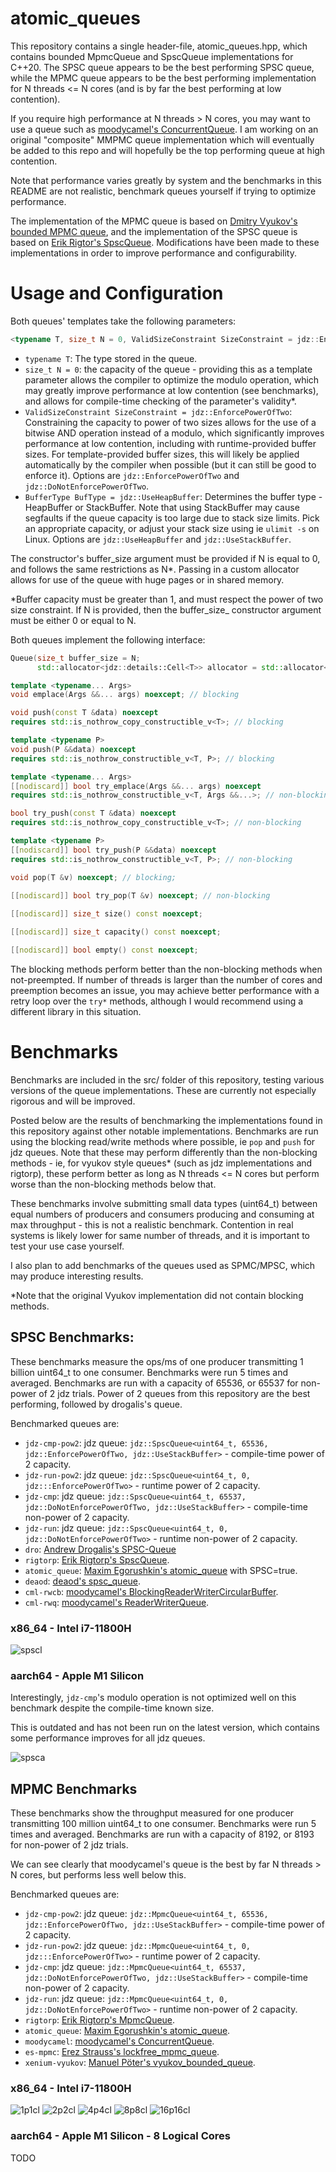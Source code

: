 # atomic_queues

This repository contains a single header-file, atomic_queues.hpp, which contains bounded MpmcQueue and SpscQueue implementations for C++20. The SPSC queue appears to be the best performing SPSC queue, while the MPMC queue appears to be the best performing implementation for N threads <= N cores (and is by far the best performing at low contention).

If you require high performance at N threads > N cores, you may want to use a queue such as [moodycamel's ConcurrentQueue](https://github.com/cameron314/concurrentqueue). I am working on an original "composite" MMPMC queue implementation which will eventually be added to this repo and will hopefully be the top performing queue at high contention.

Note that performance varies greatly by system and the benchmarks in this README are not realistic, benchmark queues yourself if trying to optimize performance.

The implementation of the MPMC queue is based on [Dmitry Vyukov's bounded MPMC queue](https://www.1024cores.net/home/lock-free-algorithms/queues/bounded-mpmc-queue), and the implementation of the SPSC queue is based on [Erik Rigtor's SpscQueue](https://github.com/rigtorp/SPSCQueue). Modifications have been made to these implementations in order to improve performance and configurability.

# Usage and Configuration

Both queues' templates take the following parameters:
```c++
<typename T, size_t N = 0, ValidSizeConstraint SizeConstraint = jdz::EnforcePowerOfTwo, BufferType BufType = jdz::UseHeapBuffer>
```

- `typename T`: The type stored in the queue.
- `size_t N = 0`: the capacity of the queue - providing this as a template parameter allows the compiler to optimize the modulo operation, which may greatly improve performance at low contention (see benchmarks), and allows for compile-time checking of the parameter's validity*.
- `ValidSizeConstraint SizeConstraint = jdz::EnforcePowerOfTwo`: Constraining the capacity to power of two sizes allows for the use of a bitwise AND operation instead of a modulo, which significantly improves performance at low contention, including with runtime-provided buffer sizes. For template-provided buffer sizes, this will likely be applied automatically by the compiler when possible (but it can still be good to enforce it). Options are `jdz::EnforcePowerOfTwo` and `jdz::DoNotEnforcePowerOfTwo`.
- `BufferType BufType = jdz::UseHeapBuffer`: Determines the buffer type - HeapBuffer or StackBuffer. Note that using StackBuffer may cause segfaults if the queue capacity is too large due to stack size limits. Pick an appropriate capacity, or adjust your stack size using ie `ulimit -s` on Linux. Options are `jdz::UseHeapBuffer` and `jdz::UseStackBuffer`.

The constructor's buffer_size argument must be provided if N is equal to 0, and follows the same restrictions as N*. Passing in a custom allocator allows for use of the queue with huge pages or in shared memory.

*Buffer capacity must be greater than 1, and must respect the power of two size constraint. If N is provided, then the buffer_size_ constructor argument must be either 0 or equal to N.

Both queues implement the following interface:

```c++
Queue(size_t buffer_size = N;
      std::allocator<jdz::details::Cell<T>> allocator = std::allocator<jdz::details::Cell<T>>());

template <typename... Args>
void emplace(Args &&... args) noexcept; // blocking 

void push(const T &data) noexcept
requires std::is_nothrow_copy_constructible_v<T>; // blocking

template <typename P>
void push(P &&data) noexcept
requires std::is_nothrow_constructible_v<T, P>; // blocking

template <typename... Args>
[[nodiscard]] bool try_emplace(Args &&... args) noexcept
requires std::is_nothrow_constructible_v<T, Args &&...>; // non-blocking

bool try_push(const T &data) noexcept
requires std::is_nothrow_copy_constructible_v<T>; // non-blocking

template <typename P>
[[nodiscard]] bool try_push(P &&data) noexcept
requires std::is_nothrow_constructible_v<T, P>; // non-blocking

void pop(T &v) noexcept; // blocking;
    
[[nodiscard]] bool try_pop(T &v) noexcept; // non-blocking

[[nodiscard]] size_t size() const noexcept;

[[nodiscard]] size_t capacity() const noexcept;

[[nodiscard]] bool empty() const noexcept;
```

The blocking methods perform better than the non-blocking methods when not-preempted. If number of threads is larger than the number of cores and preemption becomes an issue, you may achieve better performance with a retry loop over the `try*` methods, although I would recommend using a different library in this situation.

# Benchmarks
Benchmarks are included in the src/ folder of this repository, testing various versions of the queue implementations. These are currently not especially rigorous and will be improved.

Posted below are the results of benchmarking the implementations found in this repository against other notable implementations. Benchmarks are run using the blocking read/write methods where possible, ie `pop` and `push` for jdz queues. Note that these may perform differently than the non-blocking methods - ie, for vyukov style queues* (such as jdz implementations and rigtorp), these perform better as long as N threads <= N cores but perform worse than the non-blocking methods below that.

These benchmarks involve submitting small data types (uint64_t) between equal numbers of producers and consumers producing and consuming at max throughput - this is not a realistic benchmark. Contention in real systems is likely lower for same number of threads, and it is important to test your use case yourself.

I also plan to add benchmarks of the queues used as SPMC/MPSC, which may produce interesting results.

*Note that the original Vyukov implementation did not contain blocking methods.

## SPSC Benchmarks:
These benchmarks measure the ops/ms of one producer transmitting 1 billion uint64_t to one consumer. Benchmarks were run 5 times and averaged. Benchmarks are run with a capacity of 65536, or 65537 for non-power of 2 jdz trials. Power of 2 queues from this repository are the best performing, followed by drogalis's queue.

Benchmarked queues are:

- `jdz-cmp-pow2`: jdz queue: `jdz::SpscQueue<uint64_t, 65536, jdz::EnforcePowerOfTwo, jdz::UseStackBuffer>` - compile-time power of 2 capacity.
- `jdz-run-pow2`: jdz queue: `jdz::SpscQueue<uint64_t, 0, jdz:::EnforcePowerOfTwo>` - runtime power of 2 capacity.
- `jdz-cmp`:      jdz queue: `jdz::SpscQueue<uint64_t, 65537, jdz::DoNotEnforcePowerOfTwo, jdz::UseStackBuffer>` - compile-time non-power of 2 capacity.
- `jdz-run`:      jdz queue: `jdz::SpscQueue<uint64_t, 0, jdz::DoNotEnforcePowerOfTwo>` - runtime non-power of 2 capacity.
- `dro`:          [Andrew Drogalis's SPSC-Queue](https://github.com/drogalis)
- `rigtorp`:      [Erik Rigtorp's SpscQueue](https://github.com/rigtorp/SPSCQueue).
- `atomic_queue`: [Maxim Egorushkin's atomic_queue](https://github.com/max0x7ba/atomic_queue) with SPSC=true.
- `deaod`:        [deaod's spsc_queue](https://github.com/Deaod/spsc_queue).
- `cml-rwcb`:     [moodycamel's BlockingReaderWriterCircularBuffer](https://github.com/cameron314/readerwriterqueue).
- `cml-rwq`:      [moodycamel's ReaderWriterQueue](https://github.com/cameron314/readerwriterqueue).

### x86_64 - Intel i7-11800H

![spscl](https://i.imgur.com/imU4c1K.png)

### aarch64 - Apple M1 Silicon

Interestingly, `jdz-cmp`'s modulo operation is not optimized well on this benchmark despite the compile-time known size.

This is outdated and has not been run on the latest version, which contains some performance improves for all jdz queues.

![spsca](https://i.imgur.com/QqPnC5W.png)

## MPMC Benchmarks
These benchmarks show the throughput measured for one producer transmitting 100 million uint64_t to one consumer. Benchmarks were run 5 times and averaged. Benchmarks are run with a capacity of 8192, or 8193 for non-power of 2 jdz trials.

We can see clearly that moodycamel's queue is the best by far N threads > N cores, but performs less well below this.

Benchmarked queues are:

- `jdz-cmp-pow2`:  jdz queue: `jdz::MpmcQueue<uint64_t, 65536, jdz::EnforcePowerOfTwo, jdz::UseStackBuffer>` - compile-time power of 2 capacity.
- `jdz-run-pow2`:  jdz queue: `jdz::MpmcQueue<uint64_t, 0, jdz:::EnforcePowerOfTwo>` - runtime power of 2 capacity.
- `jdz-cmp`:       jdz queue: `jdz::MpmcQueue<uint64_t, 65537, jdz::DoNotEnforcePowerOfTwo, jdz::UseStackBuffer>` - compile-time non-power of 2 capacity.
- `jdz-run`:       jdz queue: `jdz::MpmcQueue<uint64_t, 0, jdz::DoNotEnforcePowerOfTwo>` - runtime non-power of 2 capacity.
- `rigtorp`:       [Erik Rigtorp's MpmcQueue](https://github.com/rigtorp/MPMCQueue).
- `atomic_queue`:  [Maxim Egorushkin's atomic_queue](https://github.com/max0x7ba/atomic_queue).
- `moodycamel`:    [moodycamel's ConcurrentQueue](https://github.com/cameron314/concurrentqueue).
- `es-mpmc`:       [Erez Strauss's lockfree_mpmc_queue](https://github.com/erez-strauss).
- `xenium-vyukov`: [Manuel Pöter's vyukov_bounded_queue](https://github.com/mpoeter/xenium/tree/master).

### x86_64 - Intel i7-11800H
![1p1cl](https://i.imgur.com/2aVkRSG.png)
![2p2cl](https://i.imgur.com/2jvkYWb.png)
![4p4cl](https://i.imgur.com/hjwKwZA.png)
![8p8cl](https://i.imgur.com/0ij0eo8.png)
![16p16cl](https://i.imgur.com/1ZoUIlb.png)

### aarch64 - Apple M1 Silicon - 8 Logical Cores

TODO
